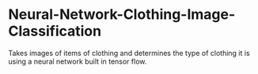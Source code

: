 # Neural-Network-Clothing-Image-Classification

Takes images of items of clothing and determines the type of clothing it is using a neural network built in tensor flow.
